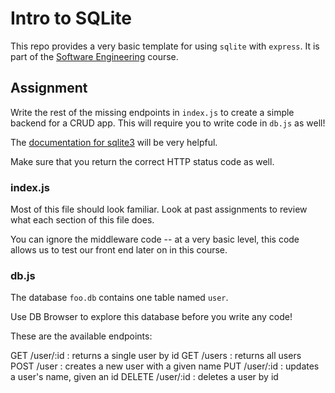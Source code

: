 # Intro to SQLite
This repo provides a very basic template for using `sqlite` with `express`. It is part of the [Software Engineering](https://edu.lester-lee.com/software-engineering/) course.

## Assignment
Write the rest of the missing endpoints in `index.js` to create a simple backend for a CRUD app.  This will require you to write code in `db.js` as well!

The [documentation for sqlite3](https://github.com/mapbox/node-sqlite3/wiki/API) will be very helpful.

Make sure that you return the correct HTTP status code as well.

### index.js
Most of this file should look familiar. Look at past assignments to review what each section of this file does.

You can ignore the middleware code -- at a very basic level, this code allows us to test our front end later on in this course.

### db.js
The database `foo.db` contains one table named `user`.

Use DB Browser to explore this database before you write any code!

These are the available endpoints:

GET /user/:id : returns a single user by id
GET /users : returns all users
POST /user : creates a new user with a given name
PUT /user/:id : updates a user's name, given an id
DELETE /user/:id : deletes a user by id

